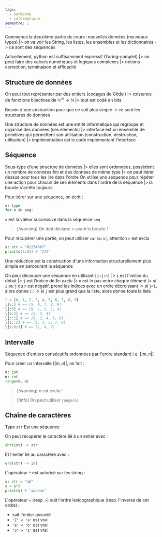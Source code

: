 ```yaml
---
tags:
  - sorbonne
  - informatique
semestre: 1
---
```

Commence la deuxième partie du cours : nouvelles données (nouveaux types)
|> on va voir les String, les listes, les ensembles et les dictionnaires -> ce sont des séquences

Actuellement, python est suffisamment expressif (Turing-complet)
|> on peut faire des calculs numériques et logiques complexes
|> notions correction, terminaison et efficacité
## Structure de données
On peut tout représenter par des entiers (codages de Gödel)
|> existence de fonctions bijectives de $\mathbb{N}^m\to\mathbb{N}$
|> tout est codé en bits

Besoin d'une abstraction pour que ce soit plus simple
-> ce sont les structures de données

Une structure de données est une entité informatique qui regroupe et organise des données (ses éléments)
|> interface est un ensemble de primitives qui permettent son utilisation (construction, destruction, utilisation)
|> implémentation est le code implémentant l'interface
## Séquence
Sous-type d'une structure de données
|> elles sont ordonnées, possèdent un nombre de données fini et des données de même type
|> on peut itérer dessus pour tous les lire dans l'ordre
On utilise une séquence pour répéter une action pour chacun de ses éléments dans l'ordre de la séquence
|> la boucle s'arrête toujours

Pour itérer sur une séquence, on écrit :
```python
v: type
for v in seq:
```

`v` est la valeur successive dans la séquence `seq`

> [!warning] On doit déclarer `v` avant la boucle !

Pour récupérer une partie, on peut utiliser `var[m:n]`, attention `n` est exclu
```python
s: str = "01234567"
print(s[2:5]) # "234"
```

Une réduction est la construction d'une information structurellement plus simple en parcourant la séquence

On peut découper une séquence en utilisant `[i:j:n]`
|> `i` est l'indice du début
|> `j` est l'indice de fin *exclu*
|> `n` est le pas entre chaque élément
|> si `i` ou `j` ou `n` est négatif, prend les indices avec un ordre décroissant
|> si `j<i`, alors donne `[]`
|> si `j` est plus grand que la liste, alors donne toute la liste

```python
l = [0, 1, 2, 3, 4, 5, 6, 7, 8, 9]
l[5:] # == [5, 6, 7, 8, 9]
l[:5] # == [0, 1, 2, 3, 4]
l[2:5] # == [2, 3, 4]
l[::2] # == [0, 2, 4, 6, 8]
l[1::2] # == [1, 3, 5, 7, 9]
l[1:8:3] # == [1, 4, 7]
```
## Intervalle
Séquence d'entiers consécutifs ordonnées par l'ordre standard
i.e. $[|m,n|]$

Pour créer un intervalle $[|m,n[|$, on fait :
```python
m: int
n: int
range(m, n)
```

> [!warning] $n$ est exclu !

> [!info] On peut utiliser `range(n)`
## Chaîne de caractères
Type `str`
Est une séquence

On peut récupérer le caractère lié à un entier avec :
```python
chr(int) -> str
```
Et l'entier lié au caractère avec :
```python
ord(str) -> int
```

L'opérateur `*` est autorisé sur les string :
```python
s: str = "ab"
s = s*3
print(s) # "ababab"
```

L'opérateur `<` (resp. `>`) suit l'ordre lexicographique (resp. l'inverse de cet ordre) :
- suit l'entier associé
- `'Z' < 'a'` est vrai
- `'a' < 'b'` est vrai
- `'a' > '1'` est vrai